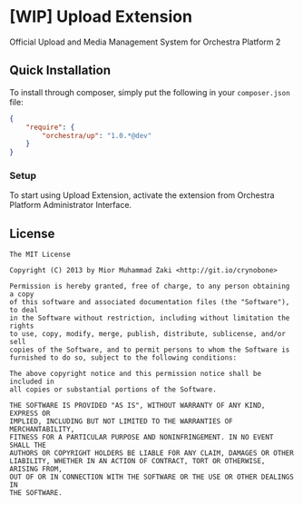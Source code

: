 [WIP] Upload Extension
==============

Official Upload and Media Management System for Orchestra Platform 2

## Quick Installation

To install through composer, simply put the following in your `composer.json` file:

```json
{
	"require": {
		"orchestra/up": "1.0.*@dev"
	}
}
```

### Setup

To start using Upload Extension, activate the extension from Orchestra Platform Administrator Interface.

## License

	The MIT License

	Copyright (C) 2013 by Mior Muhammad Zaki <http://git.io/crynobone>

	Permission is hereby granted, free of charge, to any person obtaining a copy
	of this software and associated documentation files (the "Software"), to deal
	in the Software without restriction, including without limitation the rights
	to use, copy, modify, merge, publish, distribute, sublicense, and/or sell
	copies of the Software, and to permit persons to whom the Software is
	furnished to do so, subject to the following conditions:

	The above copyright notice and this permission notice shall be included in
	all copies or substantial portions of the Software.

	THE SOFTWARE IS PROVIDED "AS IS", WITHOUT WARRANTY OF ANY KIND, EXPRESS OR
	IMPLIED, INCLUDING BUT NOT LIMITED TO THE WARRANTIES OF MERCHANTABILITY,
	FITNESS FOR A PARTICULAR PURPOSE AND NONINFRINGEMENT. IN NO EVENT SHALL THE
	AUTHORS OR COPYRIGHT HOLDERS BE LIABLE FOR ANY CLAIM, DAMAGES OR OTHER
	LIABILITY, WHETHER IN AN ACTION OF CONTRACT, TORT OR OTHERWISE, ARISING FROM,
	OUT OF OR IN CONNECTION WITH THE SOFTWARE OR THE USE OR OTHER DEALINGS IN
	THE SOFTWARE.
